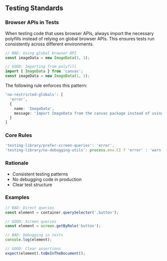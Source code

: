 
## Testing Standards

### Browser APIs in Tests
When testing code that uses browser APIs, always import the necessary polyfills instead of relying on global browser APIs. This ensures tests run consistently across different environments.

```typescript
// BAD: Using global browser API
const imageData = new ImageData(1, 1);

// GOOD: Importing from polyfill
import { ImageData } from 'canvas';
const imageData = new ImageData(1, 1);
```

The following rule enforces this pattern:
```typescript
'no-restricted-globals': [
  'error',
  {
    name: 'ImageData',
    message: 'Import ImageData from the canvas package instead of using the global browser API'
  }
]
```

### Core Rules
```typescript
'testing-library/prefer-screen-queries': 'error',
'testing-library/no-debugging-utils': process.env.CI ? 'error' : 'warn',
```

### Rationale
- Consistent testing patterns
- No debugging code in production
- Clear test structure

### Examples

```typescript
// BAD: Direct queries
const element = container.querySelector('.button');

// GOOD: Screen queries
const element = screen.getByRole('button');

// BAD: Debugging in tests
console.log(element);

// GOOD: Clear assertions
expect(element).toBeInTheDocument();
```

